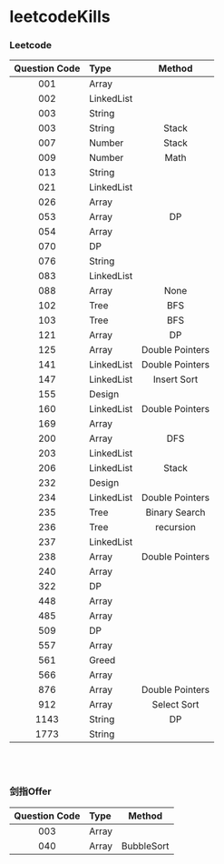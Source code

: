 # leetcodeKills
### Leetcode
|Question Code | Type  | Method |
|:---:|:---|:---:|
|001  |Array|  
|002  |LinkedList|  
|003  |String|  
|003  |String| Stack
|007  |Number| Stack
|009  |Number| Math
|013  |String| 
|021  |LinkedList|  
|026  |Array|  
|053  |Array| DP  
|054  |Array| 
|070  |DP|  
|076  |String|  
|083  |LinkedList| 
|088  |Array| None  
|102  |Tree| BFS
|103  |Tree| BFS
|121  |Array| DP
|125  |Array| Double Pointers
|141  |LinkedList| Double Pointers
|147  |LinkedList| Insert Sort
|155  |Design
|160  |LinkedList| Double Pointers
|169  |Array| 
|200  |Array| DFS
|203  |LinkedList| 
|206  |LinkedList| Stack  
|232  |Design
|234  |LinkedList| Double Pointers
|235  |Tree| Binary Search
|236  |Tree| recursion
|237  |LinkedList| 
|238  |Array| Double Pointers  
|240  |Array|  
|322  |DP| 
|448  |Array| 
|485  |Array| 
|509  |DP|  
|557  |Array|  
|561  |Greed|  
|566  |Array|  
|876  |Array| Double Pointers  
|912  |Array| Select Sort
|1143  |String| DP
|1773  |String| 




<br/>  
<br/>  

### 剑指Offer
|Question Code | Type  | Method |
|:---:|:---|:---:|
|003  |Array| 
|040  |Array| BubbleSort